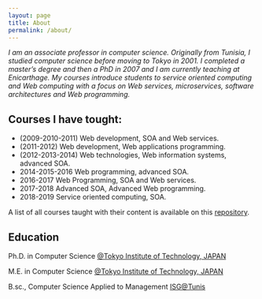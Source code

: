 ```yaml
---
layout: page
title: About
permalink: /about/
---
```



*I am an associate professor in computer science. Originally from Tunisia, I studied computer science before moving to Tokyo in 2001. I completed a master’s degree and then a PhD in 2007 and I am currently teaching at Enicarthage. My courses introduce students to service oriented computing and Web computing with a focus on Web services, microservices, software architectures and Web programming.*

## Courses I have tought:

* (2009-2010-2011) Web development, SOA and Web services.
* (2011-2012) Web development, Web applications programming.
* (2012-2013-2014) Web technologies, Web information systems, advanced SOA.
* 2014-2015-2016 Web programming, advanced SOA.
* 2016-2017 Web Programming, SOA and Web services.
* 2017-2018 Advanced SOA, Advanced Web programming.
* 2018-2019 Service oriented computing, SOA.

A list of all courses taught with their content is available on this [repository](https://github.com/neilabenlakhal/neilabenlakhal.github.io/tree/master/Old_Stuff).

## Education
Ph.D. in Computer Science [@Tokyo Institute of Technology, JAPAN](https://www.titech.ac.jp/english/)
	
M.E. in Computer Science [@Tokyo Institute of Technology, JAPAN](https://www.titech.ac.jp/english/)
	
B.sc., Computer Science Applied to Management [ISG@Tunis](http://www.isg.rnu.tn/)



<!-- Tokyo This is the base Jekyll theme. You can find out more info about customizing your Jekyll theme, as well as basic Jekyll usage documentation at [jekyllrb.com](https://jekyllrb.com/)

You can find the source code for Minima at GitHub:
[jekyll][jekyll-organization] /
[minima](https://github.com/jekyll/minima)

You can find the source code for Jekyll at GitHub:
[jekyll][jekyll-organization] /
[jekyll](https://github.com/jekyll/jekyll)


[jekyll-organization]: https://github.com/jekyll -->
